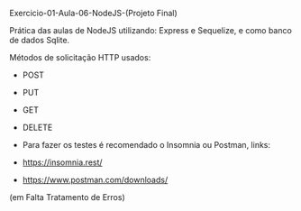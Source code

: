 Exercicio-01-Aula-06-NodeJS-(Projeto Final)
 
Prática das aulas de NodeJS
utilizando: Express e Sequelize, e como banco de dados Sqlite.

Métodos de solicitação HTTP usados:
- POST
- PUT
- GET
- DELETE

- Para fazer os testes é recomendado o Insomnia ou Postman, links:
- https://insomnia.rest/
- https://www.postman.com/downloads/

(em Falta Tratamento de Erros)

